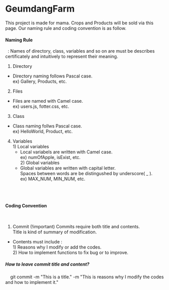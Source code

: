 # GeumdangFarm

This project is made for mama. Crops and Products will be sold via this page.
Our naming rule and coding convention is as follow.

 <h4> Naming Rule </h4>
  &nbsp; : Names of directory, class, variables and so on are must be describes certificately and intuitively
    to represent their meaning. </br>

1. Directory
  - Directory naming follows Pascal case.</br>
  ex) Gallery, Products, etc.
  
2. Files
  - Files are named with Camel case. </br>
  ex) users.js, fotter.css, etc.
 
3. Class
  - Class naming follws Pascal case. </br>
  ex) HelloWorld, Product, etc.

4. Variables </br>
  <span> 1) Local variables </span>
    - Local variabels are written with Camel case. </br>
    ex) numOfApple, isExist, etc.  
  <span> 2) Global variables </span></br>
    - Global variables are written with capital letter. </br>Spaces between words are be distingushed by underscore( _ ). </br>
    ex) MAX_NUM, MIN_NUM, etc.

</br></br>
 <h4> Coding Convention </h4></br>
  
1. Commit (!important) 
 Commits require both title and contents.</br>Title is kind of summary of modification.</br>
 - Contents must include : </br>
  <span> 1) Reasons why I modify or add the codes. </span></br>
  <span> 2) How to implement functions to fix bug or to improve. </span>
 
  <h5> How to leave commit title and content? </h5>
   <span>&nbsp;&nbsp;&nbsp; git commit -m "This is a title." -m "This is reasons why I modify the codes and how to implement it."</span>

